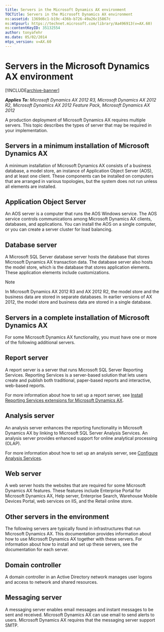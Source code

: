 ```yaml
---
title: Servers in the Microsoft Dynamics AX environment
TOCTitle: Servers in the Microsoft Dynamics AX environment
ms:assetid: 1369d6c1-b19c-436b-b726-49a26c15867c
ms:mtpsurl: https://technet.microsoft.com/library/Aa496913(v=AX.60)
ms:contentKeyID: 35132554
author: tonyafehr
ms.date: 05/02/2014
mtps_version: v=AX.60
---
```


# Servers in the Microsoft Dynamics AX environment 


[!INCLUDE[archive-banner](includes/archive-banner.md)]


_**Applies To:** Microsoft Dynamics AX 2012 R3, Microsoft Dynamics AX 2012 R2, Microsoft Dynamics AX 2012 Feature Pack, Microsoft Dynamics AX 2012_

A production deployment of Microsoft Dynamics AX requires multiple servers. This topic describes the types of server that may be required in your implementation.

## Servers in a minimum installation of Microsoft Dynamics AX

A minimum installation of Microsoft Dynamics AX consists of a business database, a model store, an instance of Application Object Server (AOS), and at least one client. These components can be installed on computers that are arranged in various topologies, but the system does not run unless all elements are installed.

## Application Object Server

An AOS server is a computer that runs the AOS Windows service. The AOS service controls communications among Microsoft Dynamics AX clients, databases, and applications. You can install the AOS on a single computer, or you can create a server cluster for load balancing.

## Database server

A Microsoft SQL Server database server hosts the database that stores Microsoft Dynamics AX transaction data. The database server also hosts the model store, which is the database that stores application elements. These application elements include customizations.


> [!NOTE]
> <P>In Microsoft Dynamics AX 2012 R3 and AX 2012 R2, the model store and the business data are stored in separate databases. In earlier versions of AX 2012, the model store and business data are stored in a single database.</P>



## Servers in a complete installation of Microsoft Dynamics AX

For some Microsoft Dynamics AX functionality, you must have one or more of the following additional servers.

## Report server

A report server is a server that runs Microsoft SQL Server Reporting Services. Reporting Services is a server-based solution that lets users create and publish both traditional, paper-based reports and interactive, web-based reports.

For more information about how to set up a report server, see [Install Reporting Services extensions for Microsoft Dynamics AX](install-reporting-services-extensions-for-microsoft-dynamics-ax.md).

## Analysis server

An analysis server enhances the reporting functionality in Microsoft Dynamics AX by linking to Microsoft SQL Server Analysis Services. An analysis server provides enhanced support for online analytical processing (OLAP).

For more information about how to set up an analysis server, see [Configure Analysis Services](configure-analysis-services.md).

## Web server

A web server hosts the websites that are required for some Microsoft Dynamics AX features. These features include Enterprise Portal for Microsoft Dynamics AX, Help server, Enterprise Search, Warehouse Mobile Devices Portal, web services on IIS, and the Retail online store.

## Other servers in the environment

The following servers are typically found in infrastructures that run Microsoft Dynamics AX. This documentation provides information about how to use Microsoft Dynamics AX together with these servers. For information about how to install and set up these servers, see the documentation for each server.

## Domain controller

A domain controller in an Active Directory network manages user logons and access to network and shared resources.

## Messaging server

A messaging server enables email messages and instant messages to be sent and received. Microsoft Dynamics AX can use email to send alerts to users. Microsoft Dynamics AX requires that the messaging server support SMTP.

  


